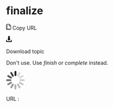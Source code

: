 # finalize

![Copy URL](media/finalize/Copy.png)
Copy URL

![Download](media/finalize/Download.png)

Download topic

Don't use. Use *finish* or *complete* instead.

![In progress](media/finalize/activity-large.gif)

URL :
